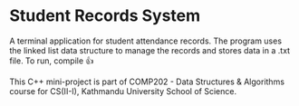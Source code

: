 # Student Records System

A terminal application for student attendance records. The program uses the linked list data structure to manage the records and stores data in a .txt file.
To run, compile 👍


This C++ mini-project is part of COMP202 - Data Structures & Algorithms course for CS(II-I), Kathmandu University School of Science.

